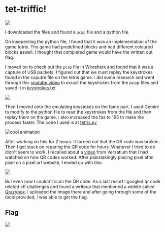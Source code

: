 # tet-triffic!

![](https://i.imgur.com/aLecoHm.png)

I downloaded the files and found a `pcap` file and a python file. 

On insepecting the python file, I found that it was an implementation of the game tetris. The game had predefined blocks and had different coloured blocks aswell. I thought that completed game would have the written out flag.

I moved on to check out the `pcap` file in Wireshark and found that it was a capture of USB packets. I figured out that we must replay the keystrokes found in the caputre file on the tetris game. I did some research and went through this [youtube video](https://www.youtube.com/watch?v=EnOgRyio_9Q&t=124s) to exract the keystrokes from the pcap files and saved it in [keystrokes.txt](../resources/tet-triffic/keystrokes.txt)

![](https://i.imgur.com/s0C2PZw.png)

Then I moved onto the emulating keystokes on the fame part. I used Gemini to modify to the python file to read the keystrokes from the file and then replay them on the game. I also increased the fps to 165 to make the process faster. The code I used is at [tetris.py](../resources/tet-triffic/tetris.py)

![cool animation](https://i.imgur.com/Sj38iMp.gif)

After working on this for 2 hours. It turned out that the QR code was broken. Then I got stuck on reparing the QR code for hours. Whatever I tried to do didn't seem to work. I recalled about a [video](https://www.youtube.com/watch?v=w5ebcowAJD8) from Versatium that I had watched on how QR codes worked. After painstakingly placing pixel after pixel on a pixel art website, I ended up with this:

![](https://i.imgur.com/SMYeYP6.png)

But even now I couldn't scan the QR code. As a last resort I googled qr code related ctf challenges and found a writeup that mentioned a webite called [Qrazybox](https://merri.cx/qrazybox/). I uploaded the image there and after going through some of the tools provided, I was able to get the flag.

## Flag

![](https://i.imgur.com/GjgUu1a.png)
